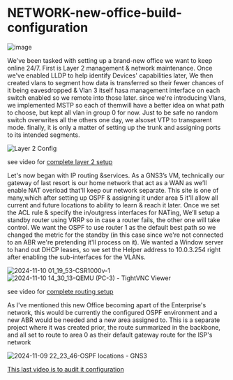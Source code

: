 # NETWORK-new-office-build-configuration


![image](https://github.com/user-attachments/assets/f5de322a-6624-4c03-838d-f776abc51112)

We've been tasked with setting up a brand-new office we want to keep online 24/7. First is Layer 2 management & network maintenance. Once we've enabled LLDP to help identify
Devices' capabilities later, We then created vlans to segment how data is transferred so their fewer chances of it being eavesdropped & Vlan 3 itself hasa management interface on each
switch enabled so we remote into those later. since we're introducing Vlans, we implemented MSTP so each of themwill have a better idea on what path to choose, but kept all vlan in group 0 for now. Just to be safe no random switch overwrites all the others one day, we alsoset VTP to transparent mode. finally, it is only a matter of setting up the trunk and
assigning ports to its intended segments.


![Layer 2 Config](https://github.com/user-attachments/assets/4b93fd98-5f6a-465f-aa07-ddd1a1992d60)


see video for [complete layer 2 setup](https://www.linkedin.com/posts/xaviar-cordova_ccnp-lab-1-part-1-layer-2-in-this-project-activity-7049029223138684928-3dPh?)

Let's now began with IP routing &services. As a GNS3’s VM, technically our gateway of last resort is our home network that act as a WAN as we’ll enable NAT overload that'll keep our network separate. This site is one of many,which after setting up OSPF & assigning it under area 5 it'll allow all current and future locations to ability to learn & reach it later. Once we set the ACL rule & specify the in/outgress interfaces for NATing, We’ll setup a standby router using VRRP so in case a router fails, the other one will take control. We want the OSPF to use router 1 as the default best path so we changed the metric for the standby (in this case since we're not connected to an ABR we're
pretending it'll process on it). We wanted a Window server to hand out DHCP leases, so we set the Helper address to 10.0.3.254 right after enabling the sub-interfaces for the VLANs.


![2024-11-10 01_19_53-CSR1000v-1](https://github.com/user-attachments/assets/fe6aa377-e396-4a61-b5bd-eeb899da9148)
![2024-11-10 14_30_13-QEMU (PC-3) - TightVNC Viewer](https://github.com/user-attachments/assets/b2c08fa1-0ff4-4374-ad13-d41aedaa8154)

see video for [complete routing setup](https://www.linkedin.com/posts/xaviar-cordova_ccnp-lab-1-part-2-routing-setup-we-can-activity-7053586788103188480-2qJp?)

As I've mentioned this new Office becoming apart of the Enterprise's network, this would be currently the configured OSPF environment and a new ABR would be needed and a new area assigned to. This is a separate project where it was created prior, the route summarized in the backbone, and all set to route to area 0 as their default gateway route for the ISP's network

![2024-11-09 22_23_46-OSPF locations - GNS3](https://github.com/user-attachments/assets/4329bfcc-1b7c-44dc-a49e-1ded173d3c8f)

[This last video is to audit it configuration](https://www.linkedin.com/posts/xaviar-cordova_ccnp-lab-2-ospf-multi-area-activity-7062887970281816064-bRIT?)
 
